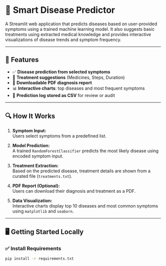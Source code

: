 # 🧠 Smart Disease Predictor

A Streamlit web application that predicts diseases based on user-provided symptoms using a trained machine learning model. It also suggests basic treatments using extracted medical knowledge and provides interactive visualizations of disease trends and symptom frequency.

---

## 🚀 Features

- ✅ **Disease prediction from selected symptoms**
- 💊 **Treatment suggestions** (Medicines, Steps, Duration)
- 📄 **Downloadable PDF diagnosis report**
- 📊 **Interactive charts**: top diseases and most frequent symptoms
- 📝 **Prediction log stored as CSV** for review or audit

---
## 🔍 How It Works

1. **Symptom Input:**  
   Users select symptoms from a predefined list.

2. **Model Prediction:**  
   A trained `RandomForestClassifier` predicts the most likely disease using encoded symptom input.

3. **Treatment Extraction:**  
   Based on the predicted disease, treatment details are shown from a curated file (`treatments.txt`).

4. **PDF Report (Optional):**  
   Users can download their diagnosis and treatment as a PDF.

5. **Data Visualization:**  
   Interactive charts display top 10 diseases and most common symptoms using `matplotlib` and `seaborn`.

---

## 🖥️ Getting Started Locally

### ✅ Install Requirements

```bash
pip install -r requirements.txt
